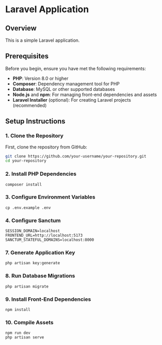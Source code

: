 # Laravel Application

## Overview

This is a simple Laravel application.

## Prerequisites

Before you begin, ensure you have met the following requirements:

-   **PHP**: Version 8.0 or higher
-   **Composer**: Dependency management tool for PHP
-   **Database**: MySQL or other supported databases
-   **Node.js** and **npm**: For managing front-end dependencies and assets
-   **Laravel Installer** (optional): For creating Laravel projects (recommended)

## Setup Instructions

### 1. Clone the Repository

First, clone the repository from GitHub:

```bash
git clone https://github.com/your-username/your-repository.git
cd your-repository
```

### 2. Install PHP Dependencies

```
composer install
```

### 3. Configure Environment Variables

```
cp .env.example .env
```

### 4. Configure Sanctum

```env
SESSION_DOMAIN=localhost
FRONTEND_URL=http://localhost:5173
SANCTUM_STATEFUL_DOMAINS=localhost:8000
```

### 7. Generate Application Key

```
php artisan key:generate
```

### 8. Run Database Migrations

```
php artisan migrate
```

### 9. Install Front-End Dependencies

```
npm install
```

### 10. Compile Assets

```
npm run dev
php artisan serve
```
